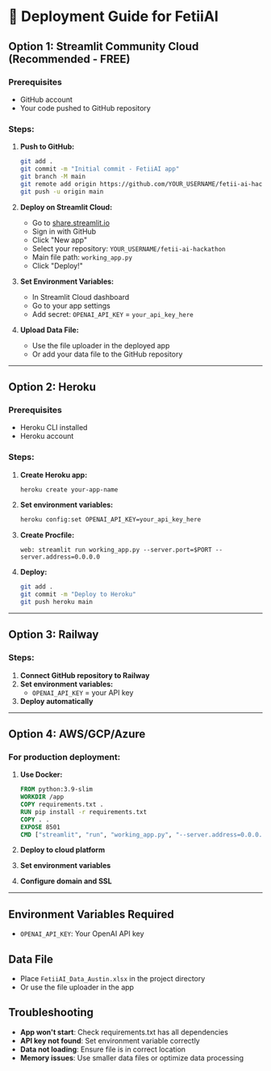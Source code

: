 # 🚀 Deployment Guide for FetiiAI

## Option 1: Streamlit Community Cloud (Recommended - FREE)

### Prerequisites
- GitHub account
- Your code pushed to GitHub repository

### Steps:

1. **Push to GitHub:**
   ```bash
   git add .
   git commit -m "Initial commit - FetiiAI app"
   git branch -M main
   git remote add origin https://github.com/YOUR_USERNAME/fetii-ai-hackathon.git
   git push -u origin main
   ```

2. **Deploy on Streamlit Cloud:**
   - Go to [share.streamlit.io](https://share.streamlit.io)
   - Sign in with GitHub
   - Click "New app"
   - Select your repository: `YOUR_USERNAME/fetii-ai-hackathon`
   - Main file path: `working_app.py`
   - Click "Deploy!"

3. **Set Environment Variables:**
   - In Streamlit Cloud dashboard
   - Go to your app settings
   - Add secret: `OPENAI_API_KEY` = `your_api_key_here`

4. **Upload Data File:**
   - Use the file uploader in the deployed app
   - Or add your data file to the GitHub repository

---

## Option 2: Heroku

### Prerequisites
- Heroku CLI installed
- Heroku account

### Steps:

1. **Create Heroku app:**
   ```bash
   heroku create your-app-name
   ```

2. **Set environment variables:**
   ```bash
   heroku config:set OPENAI_API_KEY=your_api_key_here
   ```

3. **Create Procfile:**
   ```
   web: streamlit run working_app.py --server.port=$PORT --server.address=0.0.0.0
   ```

4. **Deploy:**
   ```bash
   git add .
   git commit -m "Deploy to Heroku"
   git push heroku main
   ```

---

## Option 3: Railway

### Steps:

1. **Connect GitHub repository to Railway**
2. **Set environment variables:**
   - `OPENAI_API_KEY` = your API key
3. **Deploy automatically**

---

## Option 4: AWS/GCP/Azure

### For production deployment:

1. **Use Docker:**
   ```dockerfile
   FROM python:3.9-slim
   WORKDIR /app
   COPY requirements.txt .
   RUN pip install -r requirements.txt
   COPY . .
   EXPOSE 8501
   CMD ["streamlit", "run", "working_app.py", "--server.address=0.0.0.0"]
   ```

2. **Deploy to cloud platform**
3. **Set environment variables**
4. **Configure domain and SSL**

---

## Environment Variables Required

- `OPENAI_API_KEY`: Your OpenAI API key

## Data File

- Place `FetiiAI_Data_Austin.xlsx` in the project directory
- Or use the file uploader in the app

## Troubleshooting

- **App won't start**: Check requirements.txt has all dependencies
- **API key not found**: Set environment variable correctly
- **Data not loading**: Ensure file is in correct location
- **Memory issues**: Use smaller data files or optimize data processing
